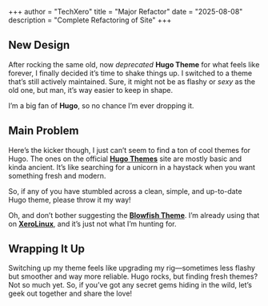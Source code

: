 +++
author = "TechXero"
title = "Major Refactor"
date = "2025-08-08"
description = "Complete Refactoring of Site"
+++

## New Design

After rocking the same old, now *deprecated* **Hugo Theme** for what feels like forever, I finally decided it’s time to shake things up. I switched to a theme that’s still actively maintained. Sure, it might not be as flashy or *sexy* as the old one, but man, it’s way easier to keep in shape.

I’m a big fan of **Hugo**, so no chance I’m ever dropping it.

<!--more-->

## Main Problem

Here’s the kicker though, I just can’t seem to find a ton of cool themes for Hugo. The ones on the official [**Hugo Themes**](https://themes.gohugo.io) site are mostly basic and kinda ancient. It’s like searching for a unicorn in a haystack when you want something fresh and modern.

So, if any of you have stumbled across a clean, simple, and up-to-date Hugo theme, please throw it my way!

Oh, and don’t bother suggesting the [**Blowfish Theme**](https://blowfish.page/). I’m already using that on [**XeroLinux**](https://xerolinux.xyz), and it’s just not what I’m hunting for.

## Wrapping It Up

Switching up my theme feels like upgrading my rig—sometimes less flashy but smoother and way more reliable. Hugo rocks, but finding fresh themes? Not so much yet. So, if you’ve got any secret gems hiding in the wild, let’s geek out together and share the love!

